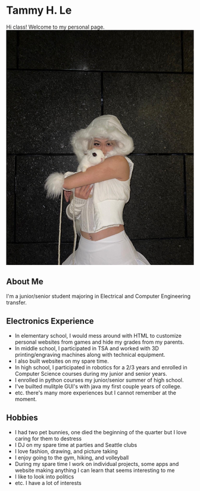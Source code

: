 # Tammy H. Le

Hi class! Welcome to my personal page. 
![Tammy](2333B8CA-848F-46BE-A9A1-F58664ACCADC.JPG)

## About Me 

I'm a junior/senior student majoring in Electrical and Computer Engineering transfer. 

## Electronics Experience 

- In elementary school, I would mess around with HTML to customize personal websites from games and hide my grades from my parents.
- In middle school, I participated in TSA and worked with 3D printing/engraving machines along with technical equipment.
- I also built websites on my spare time. 
- In high school, I participated in robotics for a 2/3 years and enrolled in Computer Science courses during my junior and senior years.
- I enrolled in python courses my junior/senior summer of high school.
- I've builted mulitple GUI's with java my first couple years of college.
- etc. there's many more experiences but I cannot remember at the moment.

## Hobbies

- I had two pet bunnies, one died the beginning of the quarter but I love caring for them to destress
- I DJ on my spare time at parties and Seattle clubs
- I love fashion, drawing, and picture taking
- I enjoy going to the gym, hiking, and volleyball
- During my spare time I work on individual projects, some apps and website making anything I can learn that seems interesting to me
- I like to look into politics
- etc. I have a lot of interests
